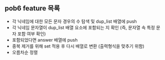 ## pob6 feature 목록
- 각 닉네임에 대한 모든 문자 경우의 수 탐색 및 dup_list 배열에 push
- 각 닉네임 문자열이 dup_list 배열 요소에 포함되는 지 확인 (즉, 문자열 속 특정 문자 포함 여부 확인)
- 포함되었다면 answer 배열에 push
- 중복 제거를 위해 set 적용 후 다시 배열로 변환 (출력형식을 맞추기 위함)
- 오름차순 정렬
